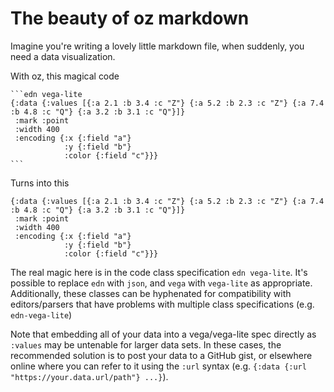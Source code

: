 # The beauty of oz markdown

Imagine you're writing a lovely little markdown file, when suddenly, you need a data visualization.

With oz, this magical code

    ```edn vega-lite
    {:data {:values [{:a 2.1 :b 3.4 :c "Z"} {:a 5.2 :b 2.3 :c "Z"} {:a 7.4 :b 4.8 :c "Q"} {:a 3.2 :b 3.1 :c "Q"}]}
     :mark :point
     :width 400
     :encoding {:x {:field "a"}
                :y {:field "b"}
                :color {:field "c"}}}
    ```

Turns into this

```edn vega-lite
{:data {:values [{:a 2.1 :b 3.4 :c "Z"} {:a 5.2 :b 2.3 :c "Z"} {:a 7.4 :b 4.8 :c "Q"} {:a 3.2 :b 3.1 :c "Q"}]}
 :mark :point
 :width 400
 :encoding {:x {:field "a"}
            :y {:field "b"}
            :color {:field "c"}}}
```

The real magic here is in the code class specification `edn vega-lite`.
It's possible to replace `edn` with `json`, and `vega` with `vega-lite` as appropriate.
Additionally, these classes can be hyphenated for compatibility with editors/parsers that have problems with multiple class specifications (e.g. `edn-vega-lite`)

Note that embedding all of your data into a vega/vega-lite spec directly as `:values` may be untenable for larger data sets.
In these cases, the recommended solution is to post your data to a GitHub gist, or elsewhere online where you can refer to it using the `:url` syntax (e.g. `{:data {:url "https://your.data.url/path"} ...}`).
